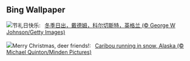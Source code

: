 ## Bing Wallpaper
![](https://www.bing.com/th?id=OHR.BoxingDaySunrise_ZH-CN7431512686_UHD.jpg&w=1000)节礼日快乐:&nbsp;&ensp;[冬季日出，戴德姆，科尔切斯特，英格兰 (© George W Johnson/Getty Images)](https://www.bing.com/th?id=OHR.BoxingDaySunrise_ZH-CN7431512686_UHD.jpg)
<br><br/>
![](https://www.bing.com/th?id=OHR.CaribouChristmas_EN-US9744655068_UHD.jpg&w=1000)Merry Christmas, deer friends!:&nbsp;&ensp;[Caribou running in snow, Alaska (© Michael Quinton/Minden Pictures)](https://www.bing.com/th?id=OHR.CaribouChristmas_EN-US9744655068_UHD.jpg)
<br><br/>
